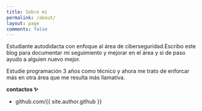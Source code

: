 ```yaml
---
title: Sobre mi
permalink: /about/
layout: page
comments: false
---
```


Estudiante autodidacta con enfoque al área de ciberseguridad.Escribo este blog para documentar mi seguimiento y mejorar en el área y si de paso ayudo a alguien nuevo mejor.

Estudie programación 3 años como técnico y ahora me trato de enforcar más en otra área que me resulta más llamativa.

**contactos ✨**

<!-- - {{ site.author.email }} -->
- github.com/{{ site.author.github }}

